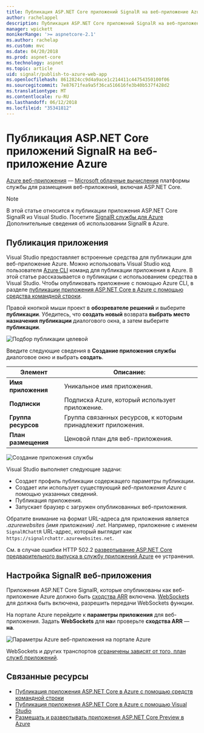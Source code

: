 ```yaml
---
title: Публикация ASP.NET Core приложений SignalR на веб-приложение Azure
author: rachelappel
description: Публикация ASP.NET Core приложений SignalR на веб-приложение Azure
manager: wpickett
monikerRange: '>= aspnetcore-2.1'
ms.author: rachelap
ms.custom: mvc
ms.date: 04/20/2018
ms.prod: aspnet-core
ms.technology: aspnet
ms.topic: article
uid: signalr/publish-to-azure-web-app
ms.openlocfilehash: 8612824cc9d4a9ace1c214411c44754350100f06
ms.sourcegitcommit: 7e87671fea9a5f36ca516616fe3b40b537f428d2
ms.translationtype: MT
ms.contentlocale: ru-RU
ms.lasthandoff: 06/12/2018
ms.locfileid: "35341812"
---
```

# <a name="publish-an-aspnet-core-signalr-app-to-an-azure-web-app"></a>Публикация ASP.NET Core приложений SignalR на веб-приложение Azure

[Azure веб-приложения](/azure/app-service/app-service-web-overview) — [Microsoft облачные вычисления](https://azure.microsoft.com/) платформы службы для размещения веб-приложений, включая ASP.NET Core.

> [!NOTE]
> В этой статье относится к публикации приложения ASP.NET Core SignalR из Visual Studio. Посетите [SignalR службы для Azure](https://azure.microsoft.com/en-gb/services/signalr-service?) Дополнительные сведения об использовании SignalR в Azure.

## <a name="publish-the-app"></a>Публикация приложения

Visual Studio предоставляет встроенные средства для публикации для веб-приложение Azure. Можно использовать Visual Studio код пользователя [Azure CLI](/cli/azure) команд для публикации приложения в Azure. В этой статье рассказывается о публикации с использованием средства в Visual Studio. Чтобы опубликовать приложение с помощью Azure CLI, в разделе [публикации приложения ASP.NET Core в Azure с помощью средства командной строки](xref:tutorials/publish-to-azure-webapp-using-cli).

Правой кнопкой мыши проект в **обозревателе решений** и выберите **публикации**. Убедитесь, что **создать новый** возврата **выбрать место назначения публикации** диалогового окна, а затем выберите **публикации**.

![Подбор публикации целевой](publish-to-azure-web-app/_static/pick-publish-target-dialog.png)

Введите следующие сведения в **Создание приложения службы** диалоговое окно и выбрать **создать**.

| Элемент | Описание: |
| ---- | ----------- |
| **Имя приложения** | Уникальное имя приложения. |
| **Подписки** | Подписка Azure, который использует приложение. |
| **Группа ресурсов** | Группа связанных ресурсов, к которым принадлежит приложения.  |
| **План размещения** | Ценовой план для веб-приложения. |

![Создание приложения службы](publish-to-azure-web-app/_static/create-app-service-dialog.png)

Visual Studio выполняет следующие задачи:

* Создает профиль публикации содержащего параметры публикации.
* Создает или использует существующий *веб-приложения Azure* с помощью указанных сведений.
* Публикация приложения.
* Запускает браузер с загружен опубликованных веб-приложения.

Обратите внимание на формат URL-адреса для приложения является *.azurewebsites {имя приложения} .net*. Например, приложение с именем `SignalRChattR` URL-адрес, который выглядит как `https://signalrchattr.azurewebsites.net`.

См. в случае ошибки HTTP 502.2 [развертывание ASP.NET Core предварительного выпуска в службу приложений Azure](xref:host-and-deploy/azure-apps/index) ее устранения.

## <a name="configure-signalr-web-app"></a>Настройка SignalR веб-приложения

Приложения ASP.NET Core SignalR, которые опубликованы как веб-приложение Azure должно быть [сходства ARR](https://en.wikipedia.org/wiki/Application_Request_Routing) включена. [WebSockets](xref:fundamentals/websockets) для должна быть включена, разрешить передачи WebSockets функции.

На портале Azure перейдите к **параметры приложения** для веб-приложения. Задать **WebSockets** для **на**и проверьте **сходства ARR** — **на**.

![Параметры Azure веб-приложения на портале Azure](publish-to-azure-web-app/_static/azure-web-app-settings.png)

 WebSockets и других транспортов [ограничены зависят от того, план служб приложений](/azure/azure-subscription-service-limits#app-service-limits).

## <a name="related-resources"></a>Связанные ресурсы

* [Публикация приложения ASP.NET Core в Azure с помощью средств командной строки](xref:tutorials/publish-to-azure-webapp-using-cli?tabs=windows)
* [Публикация приложения ASP.NET Core в Azure с помощью Visual Studio](xref:tutorials/publish-to-azure-webapp-using-vs)
* [Размещать и развертывать приложения ASP.NET Core Preview в Azure](xref:host-and-deploy/azure-apps/index#deploy-aspnet-core-preview-release-to-azure-app-service)
